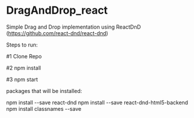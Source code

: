 # DragAndDrop_react
Simple Drag and Drop implementation using ReactDnD (https://github.com/react-dnd/react-dnd)


Steps to run:

#1 Clone Repo

#2 npm install

#3 npm start

packages that will be installed:

npm install --save react-dnd
npm install --save react-dnd-html5-backend
npm install classnames --save

